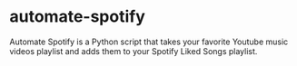 # automate-spotify
Automate Spotify is a Python script that takes your favorite Youtube music videos playlist and adds them to your Spotify Liked Songs playlist.

